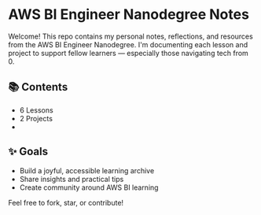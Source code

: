 # AWS BI Engineer Nanodegree Notes

Welcome! This repo contains my personal notes, reflections, and resources from the AWS BI Engineer Nanodegree. I'm documenting each lesson and project to support fellow learners — especially those navigating tech from 0.

## 📚 Contents
- 6 Lessons
- 2 Projects
- 
## ✨ Goals
- Build a joyful, accessible learning archive
- Share insights and practical tips
- Create community around AWS BI learning

Feel free to fork, star, or contribute!
